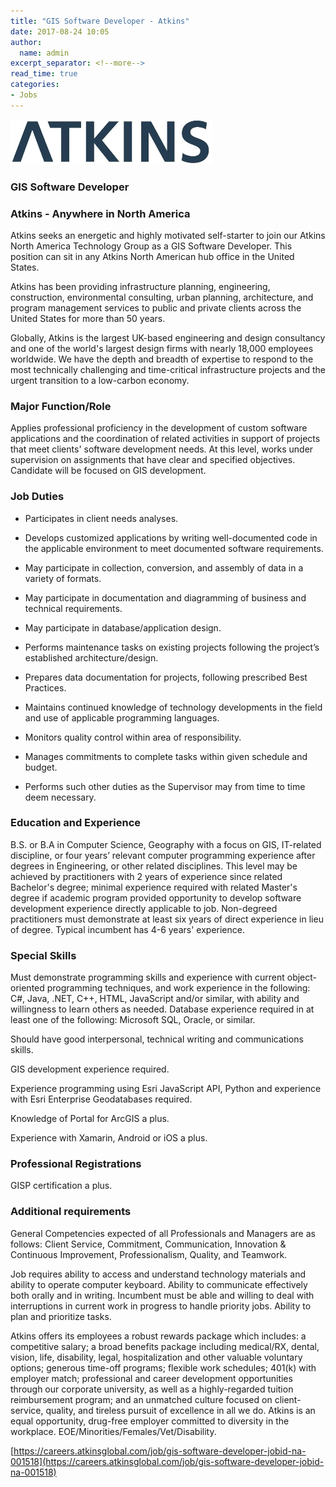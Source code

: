 ```yaml
---
title: "GIS Software Developer - Atkins"
date: 2017-08-24 10:05
author:
  name: admin
excerpt_separator: <!--more-->
read_time: true
categories:
- Jobs
---
```


![Atkins](/assets/img/blog/atkins.jpg)

### GIS Software Developer
### Atkins - Anywhere in North America

Atkins seeks an energetic and highly motivated self-starter to join our Atkins North America Technology Group as a GIS Software Developer. This position can sit in any Atkins North American hub office in the United States.
<!--more-->
Atkins has been providing infrastructure planning, engineering, construction, environmental consulting, urban planning, architecture, and program management services to public and private clients across the United States for more than 50 years.

Globally, Atkins is the largest UK-based engineering and design consultancy and one of the world's largest design firms with nearly 18,000 employees worldwide. We have the depth and breadth of expertise to respond to the most technically challenging and time-critical infrastructure projects and the urgent transition to a low-carbon economy.

### Major Function/Role
Applies professional proficiency in the development of custom software applications and the coordination of related activities in support of projects that meet clients' software development needs. At this level, works under supervision on assignments that have clear and specified objectives. Candidate will be focused on GIS development.

### Job Duties
- Participates in client needs analyses.

- Develops customized applications by writing well-documented code in the applicable environment to meet documented software requirements.

- May participate in collection, conversion, and assembly of data in a variety of formats.

- May participate in documentation and diagramming of business and technical requirements.

- May participate in database/application design.

- Performs maintenance tasks on existing projects following the project’s established architecture/design.

- Prepares data documentation for projects, following prescribed Best Practices.

- Maintains continued knowledge of technology developments in the field and use of applicable programming languages.

- Monitors quality control within area of responsibility.

- Manages commitments to complete tasks within given schedule and budget.

- Performs such other duties as the Supervisor may from time to time deem necessary.

### Education and Experience
B.S. or B.A in Computer Science, Geography with a focus on GIS, IT-related discipline, or four years’ relevant computer programming experience after degrees in Engineering, or other related disciplines. This level may be achieved by practitioners with 2 years of experience since related Bachelor's degree; minimal experience required with related Master's degree if academic program provided opportunity to develop software development experience directly applicable to job. Non-degreed practitioners must demonstrate at least six years of direct experience in lieu of degree. Typical incumbent has 4-6 years' experience.

### Special Skills
Must demonstrate programming skills and experience with current object-oriented programming techniques, and work experience in the following: C#, Java, .NET, C++, HTML, JavaScript and/or similar, with ability and willingness to learn others as needed. Database experience required in at least one of the following: Microsoft SQL, Oracle, or similar.

Should have good interpersonal, technical writing and communications skills.

GIS development experience required.

Experience programming using Esri JavaScript API, Python and experience with Esri Enterprise Geodatabases required.

Knowledge of Portal for ArcGIS a plus.

Experience with Xamarin, Android or iOS a plus.

### Professional Registrations
GISP certification a plus.

### Additional requirements
General Competencies expected of all Professionals and Managers are as follows: Client Service, Commitment, Communication, Innovation & Continuous Improvement, Professionalism, Quality, and Teamwork.

Job requires ability to access and understand technology materials and ability to operate computer keyboard. Ability to communicate effectively both orally and in writing. Incumbent must be able and willing to deal with interruptions in current work in progress to handle priority jobs. Ability to plan and prioritize tasks.

Atkins offers its employees a robust rewards package which includes: a competitive salary; a broad benefits package including medical/RX, dental, vision, life, disability, legal, hospitalization and other valuable voluntary options; generous time-off programs; flexible work schedules; 401(k) with employer match; professional and career development opportunities through our corporate university, as well as a highly-regarded tuition reimbursement program; and an unmatched culture focused on client-service, quality, and tireless pursuit of excellence in all we do. Atkins is an equal opportunity, drug-free employer committed to diversity in the workplace. EOE/Minorities/Females/Vet/Disability.

[https://careers.atkinsglobal.com/job/gis-software-developer-jobid-na-001518](https://careers.atkinsglobal.com/job/gis-software-developer-jobid-na-001518)
